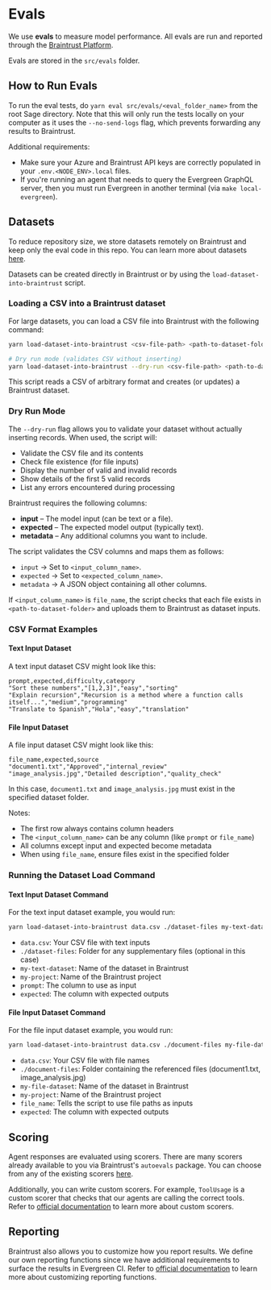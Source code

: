 # Evals

We use **evals** to measure model performance. All evals are run and reported through the [Braintrust Platform](https://www.braintrust.dev/docs/start/eval-sdk).

Evals are stored in the `src/evals` folder.

## How to Run Evals

To run the eval tests, do `yarn eval src/evals/<eval_folder_name>` from the root Sage directory. Note that this will only run the tests locally on your computer as it uses the `--no-send-logs` flag, which prevents forwarding any results to Braintrust.

Additional requirements:

- Make sure your Azure and Braintrust API keys are correctly populated in your `.env.<NODE_ENV>.local` files.
- If you're running an agent that needs to query the Evergreen GraphQL server, then you must run Evergreen in another terminal (via `make local-evergreen`).

## Datasets

To reduce repository size, we store datasets remotely on Braintrust and keep only the eval code in this repo.
You can learn more about datasets [here](https://www.braintrust.dev/docs/guides/datasets).

Datasets can be created directly in Braintrust or by using the `load-dataset-into-braintrust` script.

### Loading a CSV into a Braintrust dataset

For large datasets, you can load a CSV file into Braintrust with the following command:

```bash
yarn load-dataset-into-braintrust <csv-file-path> <path-to-dataset-folder> <dataset-name> <project-name> <input_column_name> <expected_column_name>

# Dry run mode (validates CSV without inserting)
yarn load-dataset-into-braintrust --dry-run <csv-file-path> <path-to-dataset-folder> <dataset-name> <project-name> <input_column_name> <expected_column_name>
```

This script reads a CSV of arbitrary format and creates (or updates) a Braintrust dataset.

### Dry Run Mode

The `--dry-run` flag allows you to validate your dataset without actually inserting records. When used, the script will:

- Validate the CSV file and its contents
- Check file existence (for file inputs)
- Display the number of valid and invalid records
- Show details of the first 5 valid records
- List any errors encountered during processing

Braintrust requires the following columns:

- **input** – The model input (can be text or a file).
- **expected** – The expected model output (typically text).
- **metadata** – Any additional columns you want to include.

The script validates the CSV columns and maps them as follows:

- `input` → Set to `<input_column_name>`.
- `expected` → Set to `<expected_column_name>`.
- `metadata` → A JSON object containing all other columns.

If `<input_column_name>` is `file_name`, the script checks that each file exists in `<path-to-dataset-folder>` and uploads them to Braintrust as dataset inputs.

### CSV Format Examples

#### Text Input Dataset

A text input dataset CSV might look like this:

```csv
prompt,expected,difficulty,category
"Sort these numbers","[1,2,3]","easy","sorting"
"Explain recursion","Recursion is a method where a function calls itself...","medium","programming"
"Translate to Spanish","Hola","easy","translation"
```

#### File Input Dataset

A file input dataset CSV might look like this:

```csv
file_name,expected,source
"document1.txt","Approved","internal_review"
"image_analysis.jpg","Detailed description","quality_check"
```

In this case, `document1.txt` and `image_analysis.jpg` must exist in the specified dataset folder.

Notes:

- The first row always contains column headers
- The `<input_column_name>` can be any column (like `prompt` or `file_name`)
- All columns except input and expected become metadata
- When using `file_name`, ensure files exist in the specified folder

### Running the Dataset Load Command

#### Text Input Dataset Command

For the text input dataset example, you would run:

```bash
yarn load-dataset-into-braintrust data.csv ./dataset-files my-text-dataset my-project prompt expected
```

- `data.csv`: Your CSV file with text inputs
- `./dataset-files`: Folder for any supplementary files (optional in this case)
- `my-text-dataset`: Name of the dataset in Braintrust
- `my-project`: Name of the Braintrust project
- `prompt`: The column to use as input
- `expected`: The column with expected outputs

#### File Input Dataset Command

For the file input dataset example, you would run:

```bash
yarn load-dataset-into-braintrust data.csv ./document-files my-file-dataset my-project file_name expected
```

- `data.csv`: Your CSV file with file names
- `./document-files`: Folder containing the referenced files (document1.txt, image_analysis.jpg)
- `my-file-dataset`: Name of the dataset in Braintrust
- `my-project`: Name of the Braintrust project
- `file_name`: Tells the script to use file paths as inputs
- `expected`: The column with expected outputs

## Scoring

Agent responses are evaluated using scorers. There are many scorers already available to you via Braintrust's `autoevals` package. You can choose from any of the existing scorers [here](https://github.com/braintrustdata/autoevals/blob/main/js/manifest.ts).

Additionally, you can write custom scorers. For example, `ToolUsage` is a custom scorer that checks that our agents are calling the correct tools. Refer to [official documentation](https://www.braintrust.dev/docs/guides/experiments/write#define-your-own-scorers) to learn more about custom scorers.

## Reporting

Braintrust also allows you to customize how you report results. We define our own reporting functions since we have additional requirements to surface the results in Evergreen CI. Refer to [official documentation](https://www.braintrust.dev/docs/guides/experiments/write#custom-reporters) to learn more about customizing reporting functions.
